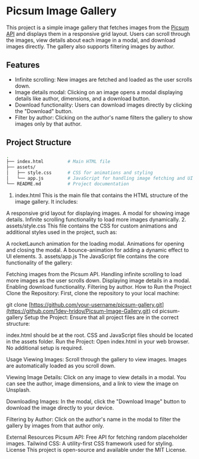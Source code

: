 # Picsum Image Gallery

This project is a simple image gallery that fetches images from the [Picsum API](https://picsum.photos) and displays them in a responsive grid layout. Users can scroll through the images, view details about each image in a modal, and download images directly. The gallery also supports filtering images by author.

## Features
- Infinite scrolling: New images are fetched and loaded as the user scrolls down.
- Image details modal: Clicking on an image opens a modal displaying details like author, dimensions, and a download button.
- Download functionality: Users can download images directly by clicking the "Download" button.
- Filter by author: Clicking on the author's name filters the gallery to show images only by that author.

## Project Structure

```bash
.
├── index.html         # Main HTML file
├── assets/
│   ├── style.css      # CSS for animations and styling
│   └── app.js         # JavaScript for handling image fetching and UI interactions
└── README.md          # Project documentation

```
1. index.html
This is the main file that contains the HTML structure of the image gallery. It includes:

A responsive grid layout for displaying images.
A modal for showing image details.
Infinite scrolling functionality to load more images dynamically.
2. assets/style.css
This file contains the CSS for custom animations and additional styles used in the project, such as:

A rocketLaunch animation for the loading modal.
Animations for opening and closing the modal.
A bounce-animation for adding a dynamic effect to UI elements.
3. assets/app.js
The JavaScript file contains the core functionality of the gallery:

Fetching images from the Picsum API.
Handling infinite scrolling to load more images as the user scrolls down.
Displaying image details in a modal.
Enabling download functionality.
Filtering by author.
How to Run the Project
Clone the Repository:
First, clone the repository to your local machine:


git clone [https://github.com/your-username/picsum-gallery.git](https://github.com/1dev-hridoy/Picsum-Image-Gallery.git)
cd picsum-gallery
Setup the Project:
Ensure that all project files are in the correct structure:

index.html should be at the root.
CSS and JavaScript files should be located in the assets folder.
Run the Project:
Open index.html in your web browser. No additional setup is required.

Usage
Viewing Images:
Scroll through the gallery to view images. Images are automatically loaded as you scroll down.

Viewing Image Details:
Click on any image to view details in a modal. You can see the author, image dimensions, and a link to view the image on Unsplash.

Downloading Images:
In the modal, click the "Download Image" button to download the image directly to your device.

Filtering by Author:
Click on the author's name in the modal to filter the gallery by images from that author only.

External Resources
Picsum API: Free API for fetching random placeholder images.
Tailwind CSS: A utility-first CSS framework used for styling.
License
This project is open-source and available under the MIT License.
